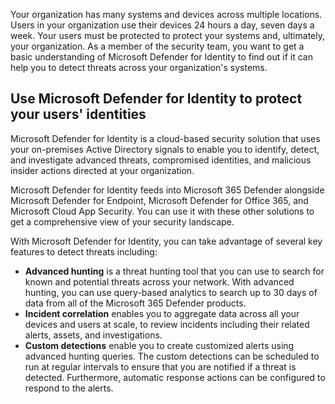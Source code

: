 Your organization has many systems and devices across multiple locations. Users in your organization use their devices 24 hours a day, seven days a week. Your users must be protected to protect your systems and, ultimately, your organization. As a member of the security team, you want to get a basic understanding of Microsoft Defender for Identity to find out if it can help you to detect threats across your organization's systems.

## Use Microsoft Defender for Identity to protect your users' identities

Microsoft Defender for Identity is a cloud-based security solution that uses your on-premises Active Directory signals to enable you to identify, detect, and investigate advanced threats, compromised identities, and malicious insider actions directed at your organization.

Microsoft Defender for Identity feeds into Microsoft 365 Defender alongside Microsoft Defender for Endpoint, Microsoft Defender for Office 365, and Microsoft Cloud App Security. You can use it with these other solutions to get a comprehensive view of your security landscape.

With Microsoft Defender for Identity, you can take advantage of several key features to detect threats including:

- **Advanced hunting** is a threat hunting tool that you can use to search for known and potential threats across your network. With advanced hunting, you can use query-based analytics to search up to 30 days of data from all of the Microsoft 365 Defender products.
- **Incident correlation** enables you to aggregate data across all your devices and users at scale, to review incidents including their related alerts, assets, and investigations.
- **Custom detections** enable you to create customized alerts using advanced hunting queries. The custom detections can be scheduled to run at regular intervals to ensure that you are notified if a threat is detected. Furthermore, automatic response actions can be configured to respond to the alerts.
